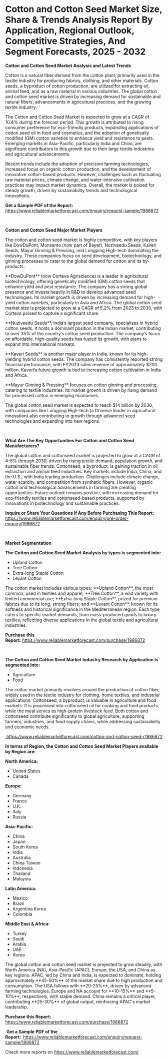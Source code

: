 <p><h1>Cotton and Cotton Seed Market Size, Share & Trends Analysis Report By Application, Regional Outlook, Competitive Strategies, And Segment Forecasts, 2025 - 2032</h1></p><p><strong>Cotton and Cotton Seed Market Analysis and Latest Trends</strong></p>
<p><p>Cotton is a natural fiber derived from the cotton plant, primarily used in the textile industry for producing fabrics, clothing, and other materials. Cotton seeds, a byproduct of cotton production, are utilized for extracting oil, animal feed, and as a raw material in various industries. The global cotton and cotton seed market is driven by increasing demand for sustainable and natural fibers, advancements in agricultural practices, and the growing textile industry.</p><p>The Cotton and Cotton Seed Market is expected to grow at a CAGR of 10.4% during the forecast period. This growth is attributed to rising consumer preference for eco-friendly products, expanding applications of cotton seed oil in food and cosmetics, and the adoption of genetically modified (GM) cotton varieties to enhance yield and resistance to pests. Emerging markets in Asia-Pacific, particularly India and China, are significant contributors to this growth due to their large textile industries and agricultural advancements.</p><p>Recent trends include the adoption of precision farming technologies, increased focus on organic cotton production, and the development of innovative cotton-based products. However, challenges such as fluctuating raw material prices, climate change, and water-intensive cultivation practices may impact market dynamics. Overall, the market is poised for steady growth, driven by sustainability trends and technological innovations.</p></p>
<p><strong>Get a Sample PDF of the Report:&nbsp;</strong> <a href="https://www.reliablemarketforecast.com/enquiry/request-sample/1986872?utm_campaign=1110&utm_medium=2&utm_source=Github&utm_content=ia&utm_term=21012025&utm_id=cotton-and-cotton-seed">https://www.reliablemarketforecast.com/enquiry/request-sample/1986872</a></p>
<p>&nbsp;</p>
<p><strong>Cotton and Cotton Seed Major Market Players</strong></p>
<p><p>The cotton and cotton seed market is highly competitive, with key players like DowDuPont, Monsanto (now part of Bayer), Nuziveedu Seeds, Kaveri Seeds, Mayur Ginning & Pressing, and Longping High-tech dominating the industry. These companies focus on seed development, biotechnology, and ginning processes to cater to the global demand for cotton and its by-products.</p><p>**DowDuPont** (now Corteva Agriscience) is a leader in agricultural biotechnology, offering genetically modified (GM) cotton seeds that enhance yield and pest resistance. The company has a strong global presence and invests heavily in R&D to develop advanced seed technologies. Its market growth is driven by increasing demand for high-yield cotton varieties, particularly in Asia and Africa. The global cotton seed market size is projected to grow at a CAGR of 5.2% from 2023 to 2030, with Corteva poised to capture a significant share.</p><p>**Nuziveedu Seeds**, India’s largest seed company, specializes in hybrid cotton seeds. It holds a dominant position in the Indian market, contributing to over 35% of the country’s cotton seed production. The company’s focus on affordable, high-quality seeds has fueled its growth, with plans to expand into international markets.</p><p>**Kaveri Seeds** is another major player in India, known for its high-yielding hybrid cotton seeds. The company has consistently reported strong financial performance, with FY2023 sales revenue of approximately $200 million. Kaveri’s future growth is tied to increasing cotton cultivation in India and Africa.</p><p>**Mayur Ginning & Pressing** focuses on cotton ginning and processing, catering to textile industries. Its market growth is driven by rising demand for processed cotton in emerging economies.</p><p>The global cotton seed market is expected to reach $14 billion by 2030, with companies like Longping High-tech (a Chinese leader in agricultural innovation) also contributing to growth through advanced seed technologies and expanding into new regions.</p></p>
<p>&nbsp;</p>
<p><strong>What Are The Key Opportunities For Cotton and Cotton Seed Manufacturers?</strong></p>
<p><p>The global cotton and cottonseed market is projected to grow at a CAGR of 4-5% through 2030, driven by rising textile demand, population growth, and sustainable fiber trends. Cottonseed, a byproduct, is gaining traction in oil extraction and animal feed industries. Key markets include India, China, and the U.S., with India leading production. Challenges include climate change, water scarcity, and competition from synthetic fibers. However, organic cotton and technological advancements in farming are creating opportunities. Future outlook remains positive, with increasing demand for eco-friendly textiles and cottonseed-based products, supported by innovations in biotechnology and sustainable practices.</p></p>
<p><strong>Inquire or Share Your Questions If Any Before Purchasing This Report:</strong> <a href="https://www.reliablemarketforecast.com/enquiry/pre-order-enquiry/1986872?utm_campaign=1110&utm_medium=2&utm_source=Github&utm_content=ia&utm_term=21012025&utm_id=cotton-and-cotton-seed">https://www.reliablemarketforecast.com/enquiry/pre-order-enquiry/1986872</a></p>
<p>&nbsp;</p>
<p><strong>Market Segmentation</strong></p>
<p><strong>The Cotton and Cotton Seed Market Analysis by types is segmented into:</strong></p>
<p><ul><li>Upland Cotton</li><li>Tree Cotton</li><li>Extra-long Staple Cotton</li><li>Levant Cotton</li></ul></p>
<p><p>The cotton market includes various types: **Upland Cotton**, the most common, used in textiles and apparel; **Tree Cotton**, a wild variety with limited commercial use; **Extra-long Staple Cotton**, prized for premium fabrics due to its long, strong fibers; and **Levant Cotton**, known for its softness and historical significance in the Mediterranean region. Each type caters to specific market demands, from mass-produced goods to luxury textiles, reflecting diverse applications in the global textile and agricultural industries.</p></p>
<p><strong>Purchase this Report:&nbsp;</strong><a href="https://www.reliablemarketforecast.com/purchase/1986872?utm_campaign=1110&utm_medium=2&utm_source=Github&utm_content=ia&utm_term=21012025&utm_id=cotton-and-cotton-seed">https://www.reliablemarketforecast.com/purchase/1986872</a></p>
<p>&nbsp;</p>
<p><strong>The Cotton and Cotton Seed Market Industry Research by Application is segmented into:</strong></p>
<p><ul><li>Agriculture</li><li>Food</li></ul></p>
<p><p>The cotton market primarily revolves around the production of cotton fiber, widely used in the textile industry for clothing, home textiles, and industrial applications. Cottonseed, a byproduct, is valuable in agriculture and food markets. It is processed into cottonseed oil for cooking and food products, while the meal serves as high-protein livestock feed. Both cotton and cottonseed contribute significantly to global agriculture, supporting farmers, industries, and food supply chains, while addressing sustainability and economic needs.</p></p>
<p><a href="https://www.reliablemarketforecast.com/cotton-and-cotton-seed-r1986872?utm_campaign=1110&utm_medium=2&utm_source=Github&utm_content=ia&utm_term=21012025&utm_id=cotton-and-cotton-seed">&nbsp;https://www.reliablemarketforecast.com/cotton-and-cotton-seed-r1986872</a></p>
<p><strong>In terms of Region, the Cotton and Cotton Seed Market Players available by Region are:</strong></p>
<p>
    <p> <strong> North America: </strong>
        <ul>
            <li>United States</li>
            <li>Canada</li>
        </ul>
        </p> 
    <p> <strong> Europe: </strong>
        <ul>
            <li>Germany</li>
            <li>France</li>
            <li>U.K.</li>
            <li>Italy</li>
            <li>Russia</li>
        </ul>
        </p> 
    <p> <strong> Asia-Pacific: </strong>
        <ul>
            <li>China</li>
            <li>Japan</li>
            <li>South Korea</li>
            <li>India</li>
            <li>Australia</li>
            <li>China Taiwan</li>
            <li>Indonesia</li>
            <li>Thailand</li>
            <li>Malaysia</li>
        </ul>
        </p> 
    <p> <strong> Latin America: </strong>
        <ul>
            <li>Mexico</li>
            <li>Brazil</li>
            <li>Argentina Korea</li>
            <li>Colombia</li>
        </ul>
        </p> 
    <p> <strong> Middle East & Africa: </strong>
        <ul>
            <li>Turkey</li>
            <li>Saudi</li>
            <li>Arabia</li>
            <li>UAE</li>
            <li>Korea</li>
        </ul>
    </p>
    </p>
<p><p>The global cotton and cotton seed market is projected to grow steadily, with North America (NA), Asia-Pacific (APAC), Europe, the USA, and China as key regions. APAC, led by China and India, is expected to dominate, holding approximately **45-50%** of the market share due to high production and consumption. The USA follows with **20-25%**, driven by advanced farming technologies. Europe and NA account for **10-15%** and **5-10%**, respectively, with stable demand. China remains a critical player, contributing **25-30%** of global output, reinforcing APAC's market leadership.</p></p>
<p><strong>Purchase this Report: </strong><a href="https://www.reliablemarketforecast.com/purchase/1986872?utm_campaign=1110&utm_medium=2&utm_source=Github&utm_content=ia&utm_term=21012025&utm_id=cotton-and-cotton-seed">https://www.reliablemarketforecast.com/purchase/1986872</a></p>
<p>&nbsp;<strong>Get a Sample PDF of the Report:&nbsp;&nbsp;</strong><a href="https://www.reliablemarketforecast.com/enquiry/request-sample/1986872?utm_campaign=1110&utm_medium=2&utm_source=Github&utm_content=ia&utm_term=21012025&utm_id=cotton-and-cotton-seed">https://www.reliablemarketforecast.com/enquiry/request-sample/1986872</a></p>
<p><strong></strong></p>
<p>Check more reports on <a href="https://www.reliablemarketforecast.com/?utm_campaign=1110&utm_medium=2&utm_source=Github&utm_content=ia&utm_term=21012025&utm_id=cotton-and-cotton-seed">https://www.reliablemarketforecast.com/</a></p>